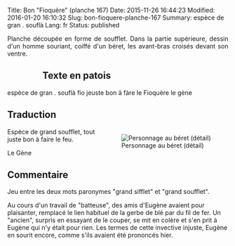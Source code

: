 Title: Bon "Fioquère"  (planche 167)
Date: 2015-11-26 16:44:23
Modified: 2016-01-20 16:10:32
Slug: bon-fioquere-planche-167
Summary: espèce  de  gran .  souflà
Lang: fr
Status: published

<p style="text-align:justify;">Planche découpée en forme de soufflet. Dans la partie supérieure, dessin d'un homme souriant, coiffé d'un béret, les avant-bras croisés devant son ventre.
</p>


<figure class="image-block" style="float: left;">
  <img alt="" src="{static}/images/planche_167.png">
  <figcaption style="max-width: 236px"></figcaption>
</figure>

## Texte en patois

espèce  de  gran .  souflà  fio  jeuste  bon  â  fàre  le  Fioquère 	  le  gène

## Traduction

<figure class="image-block" style="float: right;">
  <img alt="Personnage au béret (détail)" src="{static}/images/planche_167_detail.png">
  <figcaption style="max-width: 250px">Personnage au béret (détail)</figcaption>
</figure>


Espèce de grand soufflet, tout juste bon à faire le feu.

Le Gène

## Commentaire
<p style="text-align:justify;">Jeu entre les deux mots paronymes "grand sifflet" et "grand soufflet".

Au cours d'un travail de "batteuse", des amis d'Eugène avaient pour plaisanter, remplacé le lien habituel de la gerbe de blé par du fil de fer. Un "ancien", surpris en essayant de le couper, se mit en colère et s'en prit à Eugène qui n'y était pour rien. Les termes de cette invective injuste, Eugène en sourit encore, comme s'ils avaient été prononcés hier.</p>

